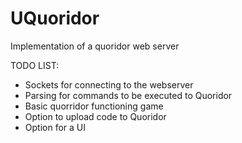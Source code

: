 # UQuoridor
Implementation of a quoridor web server

TODO LIST:
- Sockets for connecting to the webserver
- Parsing for commands to be executed to Quoridor
- Basic quorridor functioning game
- Option to upload code to Quoridor
- Option for a UI
